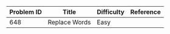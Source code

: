 | Problem ID | Title | Difficulty | Reference
| --- | --- | --- | ---
| 648 | Replace Words | Easy | 

